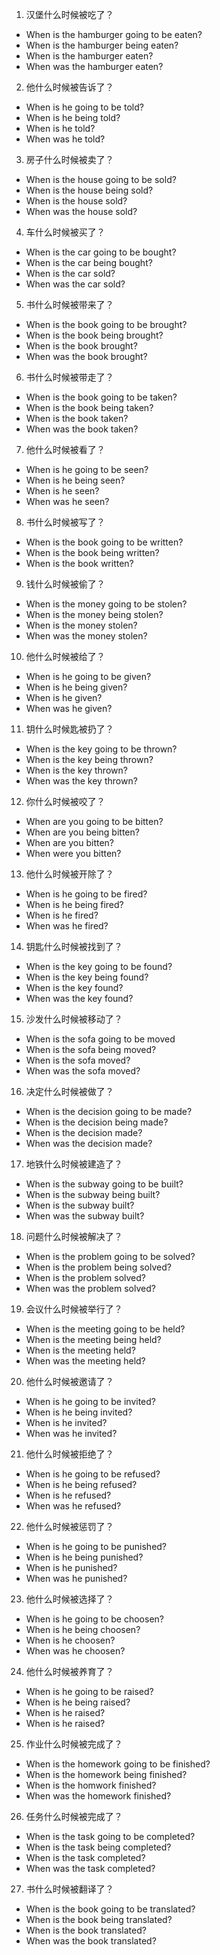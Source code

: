 1. 汉堡什么时候被吃了？
 - When is the hamburger going to be eaten?
 - When is the hamburger being eaten?
 - When is the hamburger eaten?
 - When was the hamburger eaten?
2. 他什么时候被告诉了？
 - When is he going to be told?
 - When is he being told?
 - When is he told?
 - When was he told?
3. 房子什么时候被卖了？
 - When is the house going to be sold?
 - When is the house being sold?
 - When is the house sold?
 - When was the house sold?
4. 车什么时候被买了？
- When is the car going to be bought?
- When is the car being bought?
- When is the car sold?
- When was the car sold?
5. 书什么时候被带来了？
- When is the book going to be brought?
- When is the book being brought?
- When is the book brought?
- When was the book brought?
6. 书什么时候被带走了？
- When is the book going to be taken?
- When is the book being taken?
- When is the book taken?
- When was the book taken?
7. 他什么时候被看了？
- When is he going to be seen?
- When is he being seen?
- When is he seen?
- When was he seen?
8. 书什么时候被写了？
- When is the book going to be written?
- When is the book being written?
- When is the book written?
9. 钱什么时候被偷了？
- When is the money going to be stolen?
- When is the money being stolen?
- When is the money stolen?
- When was the money stolen?
10. 他什么时候被给了？
- When is he going to be given?
- When is he being given?
- When is he given?
- When was he given?
11. 钥什么时候匙被扔了？ 
- When is the key going to be thrown?
- When is the key being thrown?
- When is the key thrown?
- When was the key thrown?
12. 你什么时候被咬了？
- When are you going to be bitten?
- When are you being bitten?
- When are you bitten?
- When were you bitten?
13. 他什么时候被开除了？
- When is he going to be fired?
- When is he being fired?
- When is he fired?
- When was he fired?
14. 钥匙什么时候被找到了？
- When is the key going to be found?
- When is the key being found?
- When is the key found?
- When was the key found?
15. 沙发什么时候被移动了？
- When is the sofa going to be moved
- When is the sofa being moved?
- When is the sofa moved?
- When was the sofa moved?
16. 决定什么时候被做了？
- When is the decision going to be made?
- When is the decision being made?
- When is the decision made?
- When was the decision made?
17. 地铁什么时候被建造了？
- When is the subway going to be built?
- When is the subway being built?
- When is the subway built?
- When was the subway built?
18. 问题什么时候被解决了？
- When is the problem going to be solved?
- When is the problem being solved?
- When is the problem solved?
- When was the problem solved?
19. 会议什么时候被举行了？
- When is the meeting going to be held?
- When is the meeting being held?
- When is the meeting held?
- When was the meeting held?
20. 他什么时候被邀请了？
- When is he going to be invited?
- When is he being invited?
- When is he invited?
- When was he invited?
21. 他什么时候被拒绝了？ 
- When is he going to be refused?
- When is he being refused?
- When is he refused?
- When was he refused? 
22. 他什么时候被惩罚了？
- When is he going to be punished?
- When is he being punished?
- When is he punished?
- When was he punished?
23. 他什么时候被选择了？
- When is he going to be choosen?
- When is he being choosen?
- When is he choosen?
- When was he choosen?
24. 他什么时候被养育了？
- When is he going to be raised?
- When is he being raised?
- When is he raised?
- When is he raised?
25. 作业什么时候被完成了？
- When is the homework going to be finished?
- When is the homework being finished?
- When is the homwork finished?
- When was the homework finished?
26. 任务什么时候被完成了？
- When is the task going to be completed?
- When is the task being completed?
- When is the task completed?
- When was the task completed?
27. 书什么时候被翻译了？
- When is the book going to be translated?
- When is the book being translated?
- When is the book translated?
- When was the book translated?